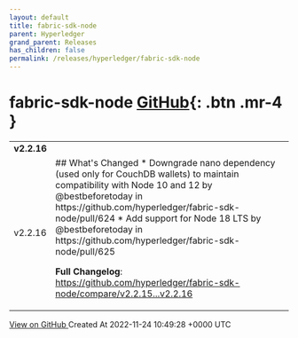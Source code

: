 ```yaml
---
layout: default
title: fabric-sdk-node
parent: Hyperledger
grand_parent: Releases
has_children: false
permalink: /releases/hyperledger/fabric-sdk-node
---
```


# fabric-sdk-node <span class="fs-3 right-align">[GitHub](https://github.com/hyperledger/fabric-sdk-node){: .btn .mr-4 }</span>


<div>
    <table>
        <tr>
            <td colspan="2">
                <b>
                    v2.2.16
                </b>
            </td>
        </tr>
        <tr>
            <td>
                <span class="chip">
                    v2.2.16
                </span>
            </td>
            <td>
                ## What's Changed
* Downgrade nano dependency (used only for CouchDB wallets) to maintain compatibility with Node 10 and 12 by @bestbeforetoday in https://github.com/hyperledger/fabric-sdk-node/pull/624
* Add support for Node 18 LTS by @bestbeforetoday in https://github.com/hyperledger/fabric-sdk-node/pull/625


**Full Changelog**: https://github.com/hyperledger/fabric-sdk-node/compare/v2.2.15...v2.2.16
            </td>
        </tr>
    </table>
    <a href="https://github.com/hyperledger/fabric-sdk-node/releases/tag/v2.2.16" class=".btn">
        View on GitHub
    </a>
    <span class="right-align">
        Created At 2022-11-24 10:49:28 +0000 UTC
    </span>
</div>

